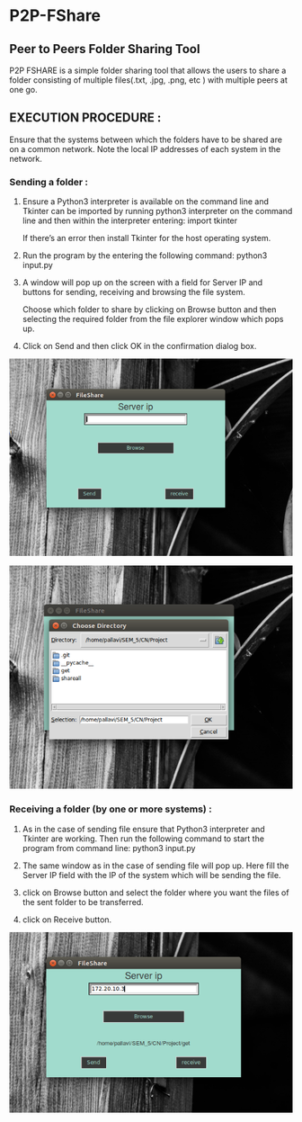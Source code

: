 # P2P-FShare
## Peer to Peers Folder Sharing Tool
P2P FSHARE is a simple folder sharing tool that allows the users to share a folder consisting of multiple files(.txt, .jpg, .png, etc ) with multiple peers at one go.

## EXECUTION PROCEDURE :
Ensure that the systems between which the folders have to be shared are on a common network. Note the local IP addresses of each system in the network.

### Sending a folder :
1. Ensure a Python3 interpreter is available on the command line and Tkinter can be imported by running python3 interpreter on the command line and then within the interpreter entering:
   import tkinter

   If there’s an error then install Tkinter for the host operating system.

2. Run the program by the entering the following command:
   python3 input.py

3. A window will pop up on the screen with a field for Server IP and buttons for sending, receiving and browsing the file system.

   Choose which folder to share by clicking on Browse button and then selecting the required folder from the file explorer window which pops up.

4. Click on Send and then click OK in the confirmation dialog box.

![alt text](https://github.com/pallavim98/P2P-FShare/blob/master/guide_ss/1.png)

![alt text](https://github.com/pallavim98/P2P-FShare/blob/master/guide_ss/2.png)

### Receiving a folder (by one or more systems) :
1. As in the case of sending file ensure that Python3 interpreter and Tkinter are working. Then run the following command to start the program from command line:
   python3 input.py

2. The same window as in the case of sending file will pop up. Here fill the Server IP field with the IP of the system which will be sending the file.

3. click on Browse button and select the folder where you want the files of the sent folder to be transferred.
4. click on Receive button.

![alt text](https://github.com/pallavim98/P2P-FShare/blob/master/guide_ss/4.png)

